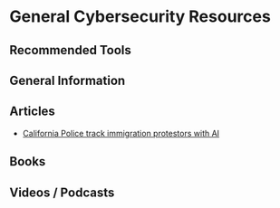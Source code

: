 # General Cybersecurity Resources

## Recommended Tools

## General Information

## Articles

- [California Police track immigration protestors with AI](https://www.404media.co/california-cops-investigate-immigration-protest-with-ai-camera-system/)

## Books

## Videos / Podcasts